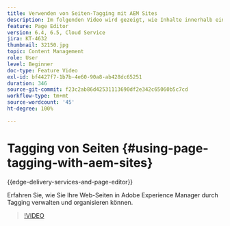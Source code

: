 ```yaml
---
title: Verwenden von Seiten-Tagging mit AEM Sites
description: Im folgenden Video wird gezeigt, wie Inhalte innerhalb einer Website in Adobe Experience Manager mithilfe von Seiten-Tags schnell und einfach klassifiziert werden können.
feature: Page Editor
version: 6.4, 6.5, Cloud Service
jira: KT-4632
thumbnail: 32150.jpg
topic: Content Management
role: User
level: Beginner
doc-type: Feature Video
exl-id: bf4427f7-1b7b-4e60-90a8-ab428dc65251
duration: 346
source-git-commit: f23c2ab86d42531113690df2e342c65060b5c7cd
workflow-type: tm+mt
source-wordcount: '45'
ht-degree: 100%

---
```


# Tagging von Seiten {#using-page-tagging-with-aem-sites}

{{edge-delivery-services-and-page-editor}}

Erfahren Sie, wie Sie Ihre Web-Seiten in Adobe Experience Manager durch Tagging verwalten und organisieren können.

>[!VIDEO](https://video.tv.adobe.com/v/32150?quality=12&learn=on)
